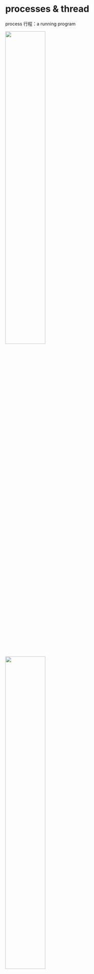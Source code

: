 ﻿# processes & thread
process 行程：a running program


<img src="https://github.com/syuan0327/Linux-note/blob/master/processes%20%26%20thread/1.JPG" width = 50% height=50%>

<img src="https://github.com/syuan0327/Linux-note/blob/master/processes%20%26%20thread/5.jpg" width = 50% height=50%>

#### [多工]

1.processes => 開很多行程，每個行程做不同事

2.thead(線程or執行緒) => 一程式裡面已很多線程 

*thread較有效率

<img src="https://github.com/syuan0327/Linux-note/blob/master/processes%20%26%20thread/2.JPG" width = 50% height=50%>

UID = 誰執行後面的程式(CMD)

PID = parent process id

user的ps -f

<img src="https://github.com/syuan0327/Linux-note/blob/master/processes%20%26%20thread/6.jpg" width = 50% height=50%>

root的ps -f

<img src="https://github.com/syuan0327/Linux-note/blob/master/processes%20%26%20thread/3.JPG" width = 50% height=50%>

<img src="https://github.com/syuan0327/Linux-note/blob/master/processes%20%26%20thread/7.jpg" width = 40% height=40%>

活用行程列表ps

<img src="https://github.com/syuan0327/Linux-note/blob/master/processes%20%26%20thread/4.JPG" width = 50% height=50%>

python -m SimpleHTTPServer 80 => 建立一網頁伺服器

如果要從建一個必須先kill前一個

<img src="https://github.com/syuan0327/Linux-note/blob/master/processes%20%26%20thread/8.JPG" width = 70% height=70%>
